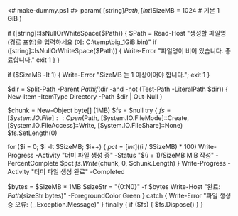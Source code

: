 <# make-dummy.ps1 #>
param(
  [string]$Path,
  [int]$SizeMB = 1024  # 기본 1 GiB
)

if ([string]::IsNullOrWhiteSpace($Path)) {
  $Path = Read-Host "생성할 파일명(경로 포함)을 입력하세요 (예: C:\temp\big_1GiB.bin)"
  if ([string]::IsNullOrWhiteSpace($Path)) {
    Write-Error "파일명이 비어 있습니다. 종료합니다."
    exit 1
  }
}

if ($SizeMB -lt 1) { Write-Error "SizeMB 는 1 이상이어야 합니다."; exit 1 }

$dir = Split-Path -Parent $Path
if ($dir -and -not (Test-Path -LiteralPath $dir)) { New-Item -ItemType Directory -Path $dir | Out-Null }

$chunk = New-Object byte[] (1MB)
$fs = $null
try {
  $fs = [System.IO.File]::Open($Path, [System.IO.FileMode]::Create, [System.IO.FileAccess]::Write, [System.IO.FileShare]::None)
  $fs.SetLength(0)

  for ($i = 0; $i -lt $SizeMB; $i++) {
    $pct = [int](($i / $SizeMB) * 100)
    Write-Progress -Activity "더미 파일 생성 중" -Status "$($i+1)/$SizeMB MiB 작성" -PercentComplete $pct
    $fs.Write($chunk, 0, $chunk.Length)
  }
  Write-Progress -Activity "더미 파일 생성 완료" -Completed

  $bytes = $SizeMB * 1MB
  $sizeStr = "{0:N0}" -f $bytes
  Write-Host "완료: $Path ($sizeStr bytes)" -ForegroundColor Green
}
catch {
  Write-Error "파일 생성 중 오류: $($_.Exception.Message)"
}
finally {
  if ($fs) { $fs.Dispose() }
}
